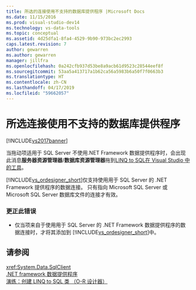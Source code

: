 ```yaml
---
title: 所选的连接使用不支持的数据库提供程序 |Microsoft Docs
ms.date: 11/15/2016
ms.prod: visual-studio-dev14
ms.technology: vs-data-tools
ms.topic: conceptual
ms.assetid: 4d25dfa1-8fa4-4529-9b90-973bc2ec2993
caps.latest.revision: 7
author: gewarren
ms.author: gewarren
manager: jillfra
ms.openlocfilehash: 0a242cfb937d53be8a9acb61d9523c28544eef8f
ms.sourcegitcommit: 53aa5a413717a1b62ca56a5983b6a50f7f0663b3
ms.translationtype: HT
ms.contentlocale: zh-CN
ms.lasthandoff: 04/17/2019
ms.locfileid: "59662057"
---
```

# <a name="the-selected-connection-uses-an-unsupported-database-provider"></a>所选连接使用不支持的数据库提供程序
[!INCLUDE[vs2017banner](../includes/vs2017banner.md)]

当拖动项适用于 SQL Server 不使用.NET Framework 数据提供程序时，会出现此消息**服务器资源管理器**/**数据库资源管理器**拖到[LINQ to SQL在 Visual Studio 中的工具](../data-tools/linq-to-sql-tools-in-visual-studio2.md)。  
  
 [!INCLUDE[vs_ordesigner_short](../includes/vs-ordesigner-short-md.md)]仅支持使用用于 SQL Server 的 .NET Framework 提供程序的数据连接。 只有指向 Microsoft SQL Server 或 Microsoft SQL Server 数据库文件的连接才有效。  
  
### <a name="to-correct-this-error"></a>更正此错误  
  
-   仅当项来自于使用用于 SQL Server 的 .NET Framework 数据提供程序的数据连接时，才将其添加到 [!INCLUDE[vs_ordesigner_short](../includes/vs-ordesigner-short-md.md)]中。  
  
## <a name="see-also"></a>请参阅  
 <xref:System.Data.SqlClient>   
 [.NET framework 数据提供程序](http://msdn.microsoft.com/library/03a9fc62-2d24-491a-9fe6-d6bdb6dcb131)   
 [演练：创建 LINQ to SQL 类 （O-R 设计器）](http://msdn.microsoft.com/library/35aad4a4-2e8a-46e2-ae09-5fbfd333c233)